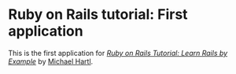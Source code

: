 # Ruby on Rails tutorial: First application

This is the first application for [*Ruby on Rails Tutorial: Learn Rails by Example*](http://railstutorial.org/) by [Michael Hartl](http://michaelhartl.com/).